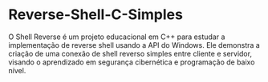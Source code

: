 # Reverse-Shell-C-Simples
O Shell Reverse é um projeto educacional em C++ para estudar a implementação de reverse shell usando a API do Windows. Ele demonstra a criação de uma conexão de shell reverso simples entre cliente e servidor, visando o aprendizado em segurança cibernética e programação de baixo nível.
